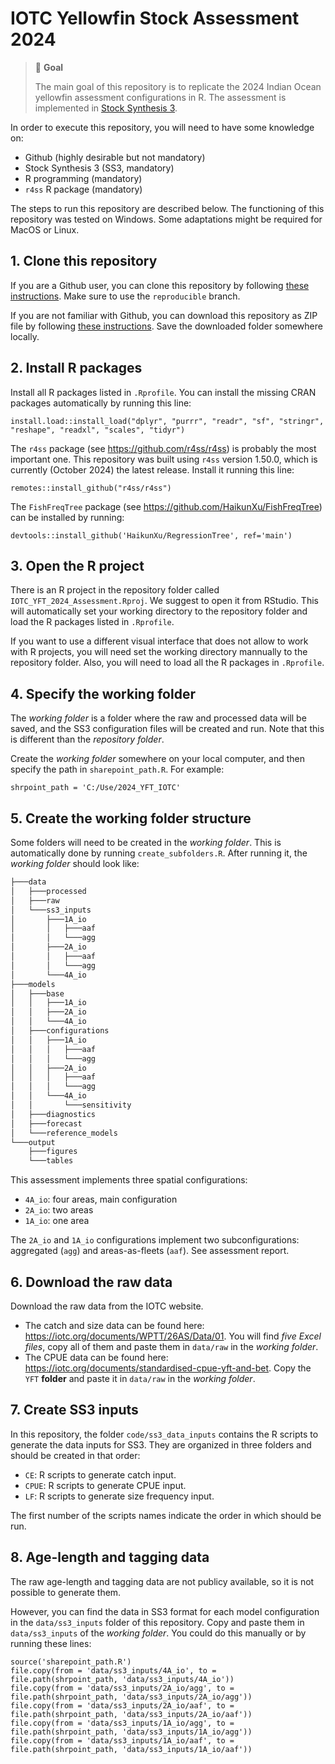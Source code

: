 # IOTC Yellowfin Stock Assessment 2024

> :loudspeaker: **Goal**
>
> The main goal of this repository is to replicate the 2024 Indian Ocean yellowfin assessment configurations in R. The assessment is implemented in [Stock Synthesis 3](https://vlab.noaa.gov/web/stock-synthesis).

In order to execute this repository, you will need to have some knowledge on:

- Github (highly desirable but not mandatory)
- Stock Synthesis 3 (SS3, mandatory)
- R programming (mandatory)
- `r4ss` R package (mandatory)

The steps to run this repository are described below. The functioning of this repository was tested on Windows. Some adaptations might be required for MacOS or Linux.

## 1. Clone this repository

If you are a Github user, you can clone this repository by following [these instructions](https://docs.github.com/en/repositories/creating-and-managing-repositories/cloning-a-repository). Make sure to use the `reproducible` branch.

If you are not familiar with Github, you can download this repository as ZIP file by following [these instructions](https://docs.github.com/en/get-started/start-your-journey/downloading-files-from-github#downloading-a-repositorys-files). Save the downloaded folder somewhere locally. 

## 2. Install R packages

Install all R packages listed in `.Rprofile`. You can install the missing CRAN packages automatically by running this line:

```{r}
install.load::install_load("dplyr", "purrr", "readr", "sf", "stringr", "reshape", "readxl", "scales", "tidyr")
```

The `r4ss` package (see <https://github.com/r4ss/r4ss>) is probably the most important one. This repository was built using `r4ss` version 1.50.0, which is currently (October 2024) the latest release. Install it running this line: 

```{r}
remotes::install_github("r4ss/r4ss")
```

The `FishFreqTree` package (see <https://github.com/HaikunXu/FishFreqTree>) can be installed by running:

```{r}
devtools::install_github('HaikunXu/RegressionTree', ref='main')
```

## 3. Open the R project

There is an R project in the repository folder called `IOTC_YFT_2024_Assessment.Rproj`. We suggest to open it from RStudio. This will automatically set your working directory to the repository folder and load the R packages listed in `.Rprofile`. 

If you want to use a different visual interface that does not allow to work with R projects, you will need set the working directory mannually to the repository folder. Also, you will need to load all the R packages in `.Rprofile`.

## 4. Specify the working folder

The *working folder* is a folder where the raw and processed data will be saved, and the SS3 configuration files will be created and run. Note that this is different than the *repository folder*.

Create the *working folder* somewhere on your local computer, and then specify the path in `sharepoint_path.R`. For example:

```{r}
shrpoint_path = 'C:/Use/2024_YFT_IOTC'
```

## 5. Create the working folder structure

Some folders will need to be created in the *working folder*. This is automatically done by running `create_subfolders.R`. After running it, the *working folder* should look like:

``` bash
├───data
│   ├───processed
│   ├───raw
│   └───ss3_inputs
│       ├───1A_io
│       │   ├───aaf
│       │   └───agg
│       ├───2A_io
│       │   ├───aaf
│       │   └───agg
│       └───4A_io
├───models
│   ├───base
│   │   ├───1A_io
│   │   ├───2A_io
│   │   └───4A_io
│   ├───configurations
│   │   ├───1A_io
│   │   │   ├───aaf
│   │   │   └───agg
│   │   ├───2A_io
│   │   │   ├───aaf
│   │   │   └───agg
│   │   └───4A_io
│   │       └───sensitivity
│   ├───diagnostics
│   ├───forecast
│   └───reference_models
└───output
    ├───figures
    └───tables
```

This assessment implements three spatial configurations: 

- `4A_io`: four areas, main configuration
- `2A_io`: two areas 
- `1A_io`: one area 

The `2A_io` and `1A_io` configurations implement two subconfigurations: aggregated (`agg`) and areas-as-fleets (`aaf`). See assessment report.

## 6. Download the raw data

Download the raw data from the IOTC website. 

* The catch and size data can be found here: <https://iotc.org/documents/WPTT/26AS/Data/01>. You will find *five Excel files*, copy all of them and paste them in `data/raw` in the *working folder*.
* The CPUE data can be found here: <https://iotc.org/documents/standardised-cpue-yft-and-bet>. Copy the `YFT` **folder** and paste it in `data/raw` in the *working folder*.

## 7. Create SS3 inputs

In this repository, the folder `code/ss3_data_inputs` contains the R scripts to generate the data inputs for SS3. They are organized in three folders and should be created in that order:

- `CE`: R scripts to generate catch input.
- `CPUE`: R scripts to generate CPUE input.
- `LF`: R scripts to generate size frequency input.

The first number of the scripts names indicate the order in which should be run. 

## 8. Age-length and tagging data

The raw age-length and tagging data are not publicy available, so it is not possible to generate them. 

However, you can find the data in SS3 format for each model configuration in the `data/ss3_inputs` folder of this repository. Copy and paste them in `data/ss3_inputs` of the *working folder*. You could do this manually or by running these lines:

```{r}
source('sharepoint_path.R')
file.copy(from = 'data/ss3_inputs/4A_io', to = file.path(shrpoint_path, 'data/ss3_inputs/4A_io'))
file.copy(from = 'data/ss3_inputs/2A_io/agg', to = file.path(shrpoint_path, 'data/ss3_inputs/2A_io/agg'))
file.copy(from = 'data/ss3_inputs/2A_io/aaf', to = file.path(shrpoint_path, 'data/ss3_inputs/2A_io/aaf'))
file.copy(from = 'data/ss3_inputs/1A_io/agg', to = file.path(shrpoint_path, 'data/ss3_inputs/1A_io/agg'))
file.copy(from = 'data/ss3_inputs/1A_io/aaf', to = file.path(shrpoint_path, 'data/ss3_inputs/1A_io/aaf'))
```
